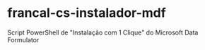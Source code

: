 # francal-cs-instalador-mdf
Script PowerShell de "Instalação com 1 Clique" do Microsoft Data Formulator
